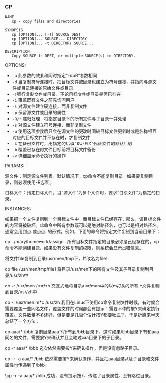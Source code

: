 ### CP
    NAME
       cp - copy files and directories

    SYNOPSIS
       cp [OPTION]... [-T] SOURCE DEST
       cp [OPTION]... SOURCE... DIRECTORY
       cp [OPTION]... -t DIRECTORY SOURCE...

    DESCRIPTION
       Copy SOURCE to DEST, or multiple SOURCE(s) to DIRECTORY.

OPTIONS:
- `-a` 此参数的效果和同时指定"-dpR"参数相同
- `-d` 当复制符号连接时，把目标文件或目录也建立为符号连接，并指向与源文件或目录连接的原始文件或目录
- `-f`强行复制文件或目录，不论目标文件或目录是否已存在
- `-i` 覆盖既有文件之前先询问用户
- `-l` 对源文件建立硬连接，而非复制文件
- `-p` 保留源文件或目录的属性
- `-R/r` 递归处理，将指定目录下的所有文件与子目录一并处理
- `-s` 对源文件建立符号连接，而非复制文件
- `-u` 使用这项参数后只会在源文件的更改时间较目标文件更新时或是名称相互对应的目标文件并不存在时，才复制文件
- `-S` 在备份文件时，用指定的后缀“SUFFIX”代替文件的默认后缀
- `-b` 覆盖已存在的文件目标前将目标文件备份
- `-v` 详细显示命令执行的操作

PARAMS:

源文件：制定源文件列表。默认情况下，cp命令不能复制目录，如果要复制目录，则必须使用-R选项；

目标文件：指定目标文件。当“源文件”为多个文件时，要求“目标文件”为指定的目录。

INSTANCES:

如果把一个文件复制到一个目标文件中，而目标文件已经存在，那么，该目标文件的内容将被破坏。此命令中所有参数既可以是绝对路径名，也可以是相对路径名。通常会用到点.或点点..的形式。例如，下面的命令将指定文件复制到当前目录下：

cp ../mary/homework/assign .
所有目标文件指定的目录必须是己经存在的，cp命令不能创建目录。如果没有文件复制的权限，则系统会显示出错信息。

将文件file复制到目录/usr/men/tmp下，并改名为file1

cp file /usr/men/tmp/file1
将目录/usr/men下的所有文件及其子目录复制到目录/usr/zh中

cp -r /usr/men /usr/zh
交互式地将目录/usr/men中的以m打头的所有.c文件复制到目录/usr/zh中

cp -i /usr/men m*.c /usr/zh
我们在Linux下使用cp命令复制文件时候，有时候会需要覆盖一些同名文件，覆盖文件的时候都会有提示：需要不停的按Y来确定执行覆盖。文件数量不多还好，但是要是几百个估计按Y都要吐血了，于是折腾来半天总结了一个方法：

cp aaa/* /bbb
复制目录aaa下所有到/bbb目录下，这时如果/bbb目录下有和aaa同名的文件，需要按Y来确认并且会略过aaa目录下的子目录。

cp -r aaa/* /bbb
这次依然需要按Y来确认操作，但是没有忽略子目录。

cp -r -a aaa/* /bbb
依然需要按Y来确认操作，并且把aaa目录以及子目录和文件属性也传递到了/bbb。

\cp -r -a aaa/* /bbb
成功，没有提示按Y、传递了目录属性、没有略过目录。